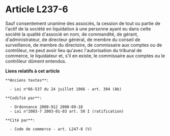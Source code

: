 # Article L237-6

Sauf consentement unanime des associés, la cession de tout ou partie de l'actif de la société en liquidation à une personne
ayant eu dans cette société la qualité d'associé en nom, de commandité, de gérant, d'administrateur, de directeur général, de
membre du conseil de surveillance, de membre du directoire, de commissaire aux comptes ou de contrôleur, ne peut avoir lieu
qu'avec l'autorisation du tribunal de commerce, le liquidateur et, s'il en existe, le commissaire aux comptes ou le
contrôleur dûment entendus.

**Liens relatifs à cet article**

	**Anciens textes**:

	  - Loi n°66-537 du 24 juillet 1966 - art. 394 (Ab)

	**Codifié par**:

	  - Ordonnance 2000-912 2000-09-18
	  - Loi n°2003-7 2003-01-03 art. 50 I (ratification)

	**Cité par**:

	  - Code de commerce - art. L247-8 (V)
